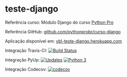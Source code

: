 # teste-django

Referência curso: Módulo Django do curso [Python Pro](https://python.pro.br)

Referência GitHub: [github.com/pythonprobr/curso-django](https://github.com/pythonprobr/curso-django)

Aplicação disponível em: [vbl-teste-django.herokuapp.com](https://vbl-teste-django.herokuapp.com/)

Integração Travis-CI:
    [![Build Status](https://travis-ci.com/victorbaptistalemos/teste-django.svg?branch=main)](https://travis-ci.com/victorbaptistalemos/teste-django)

Integração PyUp:
    [![Updates](https://pyup.io/repos/github/victorbaptistalemos/libpythonpro/shield.svg)](https://pyup.io/repos/github/victorbaptistalemos/teste-django/)
    [![Python 3](https://pyup.io/repos/github/victorbaptistalemos/libpythonpro/python-3-shield.svg)](https://pyup.io/repos/github/victorbaptistalemos/teste-django/)

Integração Codecov:
    [![codecov](https://codecov.io/gh/victorbaptistalemos/libpythonpro/branch/main/graph/badge.svg?token=5YMELE1KML)](https://codecov.io/gh/victorbaptistalemos/teste-django)